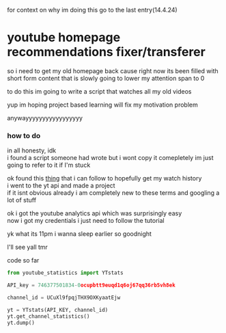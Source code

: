 for context on why im doing this go to the last entry(14.4.24)

# youtube homepage recommendations fixer/transferer

so i need to get my old homepage back cause right now its been filled with short form content that is slowly going to lower my attention span to 0

to do this im going to write a script that watches all my old videos

yup im hoping project based learning will fix my motivation problem

anywayyyyyyyyyyyyyyyyy

### how to do

in all honesty, idk  
i found a script someone had wrote but i wont copy it comepletely
im just going to refer to it if I'm stuck

ok found this [thing](https://www.geeksforgeeks.org/how-to-extract-youtube-data-in-python/) that i can follow to hopefully get my watch history  
i went to the yt api and made a project  
if it isnt obvious already i am completely new to these terms and googling a lot of stuff

ok i got the youtube analytics api which was surprisingly easy  
now i got my credentials i just need to follow the tutorial

yk what its 11pm i wanna sleep earlier so goodnight

I'll see yall tmr

code so far
```py
from youtube_statistics import YTstats

API_key = 746377501834-0ocupbtt9euqd1q6oj67qq36rb5vh8ek

channel_id = UCuXl9fpqjTHX9OXKyaatEjw

yt = YTstats(API_KEY, channel_id)
yt.get_channel_statistics()
yt.dump()
